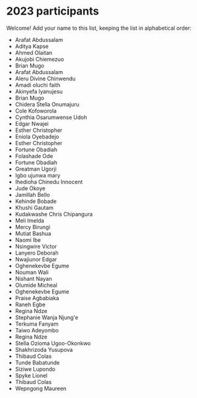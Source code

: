 # 2023 participants

Welcome! Add your name to this list, keeping the list in alphabetical order:

- Arafat Abdussalam
- Aditya Kapse
- Ahmed Olaitan
- Akujobi Chiemezuo
- Brian Mugo
- Arafat Abdussalam
- Aleru Divine Chinwendu
- Amadi oluchi faith
- Akinyefa Iyanujesu
- Brian Mugo
- Chidera Stella Onumajuru
- Cole Kofoworola
- Cynthia Osarumwense Udoh
- Edgar Nwajei
- Esther Christopher
- Eniola Oyebadejo
- Esther Christopher
- Fortune Obadiah
- Folashade Ode
- Fortune Obadiah
- Greatman Ugorji
- Igbo ujunwa mary
- Ihedioha Chinedu Innocent
- Jude Okoye
- Jamillah Bello
- Kehinde Bobade
- Khushi Gautam
- Kudakwashe Chris Chipangura
- Meli Imelda
- Mercy Birungi
- Mutiat Bashua
- Naomi Ibe
- Nsingwire Victor
- Lanyero Deborah
- Nwajiunor Edgar
- Oghenekevbe Egume
- Nouman Wali
- Nishant Nayan
- Olumide Micheal
- Oghenekevbe Egume
- Praise Agbabiaka
- Raneh Egbe
- Regina Ndze
- Stephanie Wanja Njung'e
- Terkuma Fanyam
- Taiwo Adeyombo
- Regina Ndze
- Stella Ozioma Ugoo-Okonkwo
- Shakhrizoda Yusupova
- Thibaud Colas
- Tunde Babatunde
- Siziwe Lupondo
- Spyke Lionel
- Thibaud Colas
- Wepngong Maureen
